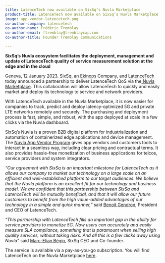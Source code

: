 ```yaml
---
title: LatenceTech now available on SixSq’s Nuvla Marketplace 
product-title: LatenceTech now available on SixSq’s Nuvla Marketplace 
image: app-vendor-latencetech.png
co-author-company: latencetech
co-author-name: Frédéric Tremblay  
co-author-email: ftremblay@tremblaycap.com
co-author-title: Founder Tremblay Communications

---
```


**SixSq’s Nuvla ecosystem facilitates the deployment, management and update of LatenceTech quality of service measurement solution at the edge and in the cloud**

Geneva, 12 January 2023. SixSq, an [Ekinops](https://www.ekinops.com/) Company, and [LatenceTech](https://latencetech.com/) today announced a partnership to deliver LatenceTech QoS via the[ Nuvla Marketplace](/marketplace). This collaboration will allow LatenceTech to quickly and easily market and deploy its technology to service and network providers. 

With LatenceTech available in the Nuvla Marketplace, it is now easier for companies to track, predict and deploy latency-optimized 5G and private LTE networks remotely and securely. The purchasing and deployment process is fast, simple, and robust, with the app deployed at scale in a few clicks via the Nuvla dashboard.

SixSq’s Nuvla is a proven B2B digital platform for industrialization and automation of containerized edge applications and device management. The [Nuvla App Vendor Program](/news/2022/06/09/news-app-vendor-programme.html) gives app vendors and customers tools to interact in a seamless way, including clear pricing and contractual terms. It also provides hassle-free monetization of business applications for telcos, service providers and system integrators.

_“Our agreement with SixSq is an important milestone for LatenceTech as it allows our company to market our technology on a large scale on an efficient and well-established platform to our target audiences. We believe that the Nuvla platform is an excellent fit for our technology and business model. We are confident that this partnership between SixSq and LatenceTech will be mutually beneficial, and that it will allow our future customers to benefit from the high value-added advantages of our technology in a simple and quick manner,”_ said [Benoit Gendron](https://www.linkedin.com/in/benoitgendron/), President and CEO of LatenceTech.

_“This partnership with LatenceTech fills an important gap in the ability for service providers to monetize 5G. Now users can accurately and easily measure SLA compliance, something that is paramount when selling high quality services, without taking risks. And all this is a few clicks away using Nuvla”_ said [Marc-Elian Bégin](https://www.linkedin.com/in/mebster/), SixSq CEO and Co-founder. 


The service is available via a pay-as-you-go subscription. You will find LatenceTech on the Nuvla Marketplace [here](https://nuvla.io/ui/apps/latencetech). 

